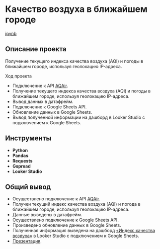 # Качество воздуха в ближайшем городе

[ipynb](https://github.com/ama-lls/Air-quality-in-nearest-city/blob/main/%D0%9A%D0%B0%D1%87%D0%B5%D1%81%D1%82%D0%B2%D0%BE%20%D0%B2%D0%BE%D0%B7%D0%B4%D1%83%D1%85%D0%B0%20%D0%B2%20%D0%B1%D0%BB%D0%B8%D0%B6%D0%B0%D0%B9%D1%88%D0%B5%D0%BC%20%D0%B3%D0%BE%D1%80%D0%BE%D0%B4%D0%B5.ipynb)    

## Описание проекта

Получение текущего индекса качества воздуха (AQI) и погоды в ближайшем городе, используя геолокацию IP-адреса.

Ход проекта
- Подключение к API [AQAir](https://www.iqair.com/ru/world-air-quality).
- Получение текущего индекса качества воздуха (AQI) и погоды в ближайшем городе, используя геолокацию IP-адреса.
- Вывод данных в датафрейм.
- Подключение к Google Sheets API.
- Обновление данных в Google Sheets.
- Вывод полученной информации на дашборд в Looker Studio с подключением к Google Sheets.

## Инструменты


- **Python**
- **Pandas**
- **Requests**
- **Gspread**
- **Looker Studio**


## Общий вывод

- Осуществлено подключение к API [AQAir](https://www.iqair.com/ru/world-air-quality).
- Получен текущий индекс качества воздуха (AQI) и погода в ближайшем городе, используя геолокацию IP-адреса.
- Данные выведены в датафрейм.
- Осуществлено подключение к Google Sheets API.
- Произведено обновление данных в Google Sheets.
- Полученная информация выведена на дашборд [«Индекс качества воздуха»](https://lookerstudio.google.com/reporting/e1123b91-adca-4516-914b-1b13d36093a6) в Looker Studio с подключением к Google Sheets.
- [Презентация](https://drive.google.com/file/d/1BFE23mUTN0uJif2qrirp9OxFvMyQONVL/view?usp=drive_link).

